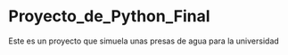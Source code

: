 # Proyecto_de_Python_Final

Este es un proyecto que simuela unas presas de agua para la universidad

